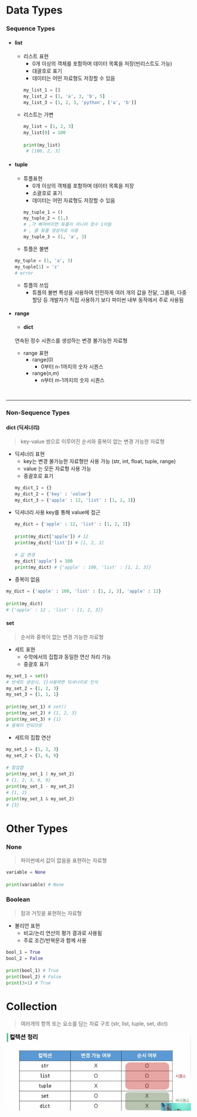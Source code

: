 # Data Types
### Sequence Types
- #### list
    - 리스트 표현
        - 0개 이상의 객체를 포함하며 데이터 목록을 저장(빈리스트도 가능)
        - 대괄호로 표기
        - 데이터는 어떤 자료형도 저장할 수 있음
        ```python
        my_list_1 = []
        my_list_2 = [1, 'a', 3, 'b', 5]
        my_list_3 = [1, 2, 3, 'python', ['a', 'b']] 
        ```
    - 리스트는 가변
        ```python
        my_list = [1, 2, 3]
        my_list[0] = 100

        print(my_list)
         # [100, 2, 3]
        ```
- #### tuple
    - 튜플표현
        - 0개 이상의 객체를 포함하며 데이터 목록을 저장
        - 소괄호로 표기
        - 데이터는 어떤 자료형도 저장할 수 있음
        ```python
        my_tuple_1 = ()
        my_tuple_2 = (1,)
        # ,가 빠져버리면 튜플이 아니라 정수 1이됨
        # , 를 튜플 생성자로 사용
        my_tuple_3 = (1, 'a', 3)
        ```
    - 튜플은 불변
    ```python
    my_tuple = (1, 'a', 3)
    my_tuple[1] = 'z' 
    # error
    ```
    - 튜플의 쓰임
        - 튜플의 불변 특성을 사용하여 안전하게 여러 개의 값을 전달, 그룹화, 다중 할당 등 개발자가 직접 사용하기 보다 파이썬 내부 동작에서 주로 사용됨

- #### range
    - #### dict
    연속된 정수 시퀀스를 생성하는 변경 불가능한 자료형
    - range 표현
        - range(0)
            - 0부터 n-1까지의 숫자 시퀀스
        - range(n,m)
            - n부터 m-1까지의 숫자 시퀀스

<br>

---

### Non-Sequence Types
#### dict (딕셔너리)
> key-value 쌍으로 이루어진 순서와 중복이 없는 변경 가능한 자료형
- 딕셔너리 표현
    - key는 변경 불가능한 자료형만 사용 가능
    (str, int, float, tuple, range)
    - value 는 모든 자료형 사용 가능
    - 중괄호로 표기
    ```python
    my_dict_1 = {}
    my_dict_2 = {'key' : 'value'}
    my_dict_3 = {'apple' : 12, 'list' : [1, 2, 3]}
    ```
- 딕셔너리 사용
    key를 통해 value에 접근
    ```python
    my_dict = {'apple' : 12, 'list' : [1, 2, 3]}

    print(my_dict['apple']) # 12
    print(my_dict['list']) # [1, 2, 3]

    # 값 변경
    my_dict['apple'] = 100
    print(my_dict) # {'apple' : 100, 'list' : [1, 2, 3]}
    ```
- 중복이 없음
```python
my_dict = {'apple' : 100, 'list' : [1, 2, 3], 'apple' : 12}

print(my_dict)
# {'apple' : 12 , 'list' : [1, 2, 3]}
```
#### set
> 순서와 중복이 없는 변경 가능한 자료형
- 세트 표현
    - 수학에서의 집합과 동일한 연산 처리 가능
    - 중괄호 표기
```python
my_set_1 = set()
# 빈세트 생성시, {}사용하면 딕셔너리로 인식
my_set_2 = {1, 2, 3}
my_set_3 = {1, 1, 1}

print(my_set_1) # set()
print(my_set_2) # {1, 2, 3}
print(my_set_3) # {1}
# 중복이 안되므로
```
- 세트의 집합 연산
```python
my_set_1 = {1, 2, 3}
my_set_2 = {3, 6, 9}

# 합집합
print(my_set_1 | my_set_2)
# {1, 2, 3, 6, 9}
print(my_set_1 - my_set_2)
# {1, 2}
print(my_set_1 & my_set_2)
# {3}
```

# Other Types
### None
> 파이썬에서 값이 없음을 표현하는 자료형
```python
variable = None

print(variable) # None
```
### Boolean
> 참과 거짓을 표현하는 자료형
- 불리언 표현 
    - 비교/논리 연산의 평가 결과로 사용됨
    - 주료 조건/반복문과 함께 사용
```python
bool_1 = True
bool_2 = False

print(bool_1) # True
print(bool_2) # False
print(3>1) # True
```

# Collection
> 여러개의 항목 또는 요소를 담는 자료 구조 (str, list, tuple, set, dict)

![](images\Collection.png)